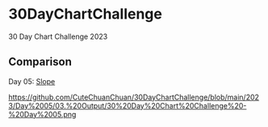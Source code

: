 # 30DayChartChallenge

30 Day Chart Challenge 2023

## Comparison

Day 05: [Slope](https://github.com/CuteChuanChuan/30DayChartChallenge/tree/main/2023/Day%2005)

https://github.com/CuteChuanChuan/30DayChartChallenge/blob/main/2023/Day%2005/03.%20Output/30%20Day%20Chart%20Challenge%20-%20Day%2005.png
